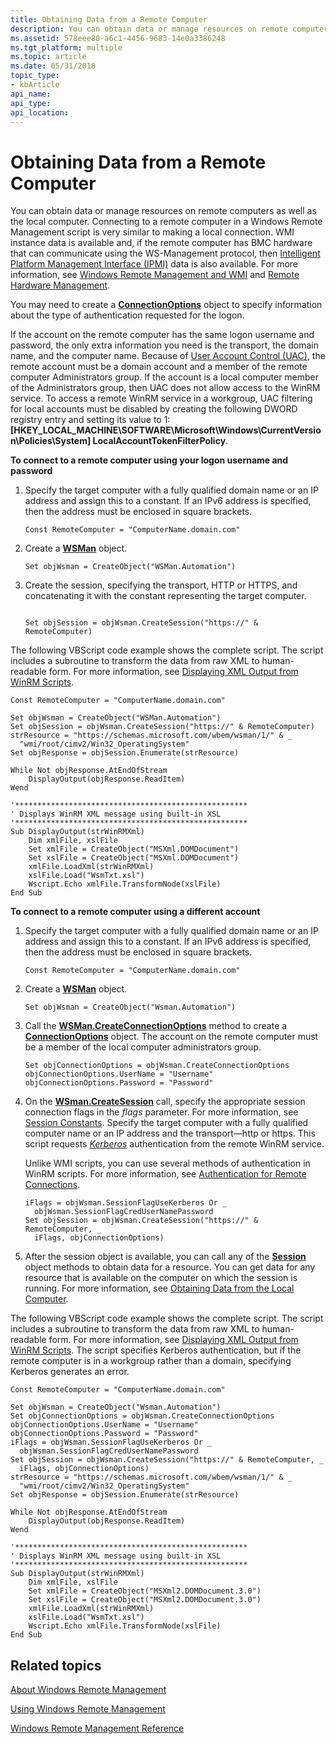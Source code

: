 ```yaml
---
title: Obtaining Data from a Remote Computer
description: You can obtain data or manage resources on remote computers as well as the local computer. Connecting to a remote computer in a Windows Remote Management script is very similar to making a local connection.
ms.assetid: 578eee80-a6c1-4456-9683-14e0a3386248
ms.tgt_platform: multiple
ms.topic: article
ms.date: 05/31/2018
topic_type: 
- kbArticle
api_name: 
api_type: 
api_location: 
---
```


# Obtaining Data from a Remote Computer

You can obtain data or manage resources on remote computers as well as the local computer. Connecting to a remote computer in a Windows Remote Management script is very similar to making a local connection. WMI instance data is available and, if the remote computer has BMC hardware that can communicate using the WS-Management protocol, then [Intelligent Platform Management Interface (IPMI)](https://docs.microsoft.com/previous-versions/windows/desktop/ipmiprv/ipmi-provider) data is also available. For more information, see [Windows Remote Management and WMI](windows-remote-management-and-wmi.md) and [Remote Hardware Management](remote-hardware-management.md).

You may need to create a [**ConnectionOptions**](connectionoptions.md) object to specify information about the type of authentication requested for the logon.

If the account on the remote computer has the same logon username and password, the only extra information you need is the transport, the domain name, and the computer name. Because of [User Account Control (UAC)](https://go.microsoft.com/fwlink/p/?linkid=84438), the remote account must be a domain account and a member of the remote computer Administrators group. If the account is a local computer member of the Administrators group, then UAC does not allow access to the WinRM service. To access a remote WinRM service in a workgroup, UAC filtering for local accounts must be disabled by creating the following DWORD registry entry and setting its value to 1: **\[HKEY\_LOCAL\_MACHINE\\SOFTWARE\\Microsoft\\Windows\\CurrentVersion\\Policies\\System\] LocalAccountTokenFilterPolicy**.

**To connect to a remote computer using your logon username and password**

1.  Specify the target computer with a fully qualified domain name or an IP address and assign this to a constant. If an IPv6 address is specified, then the address must be enclosed in square brackets.

    ```VB
    Const RemoteComputer = "ComputerName.domain.com"
    ```

    

2.  Create a [**WSMan**](wsman.md) object.

    ```VB
    Set objWsman = CreateObject("WSMan.Automation")
    ```

    

3.  Create the session, specifying the transport, HTTP or HTTPS, and concatenating it with the constant representing the target computer.

    ```VB
    
    Set objSession = objWsman.CreateSession("https://" & RemoteComputer)
    ```

    

The following VBScript code example shows the complete script. The script includes a subroutine to transform the data from raw XML to human-readable form. For more information, see [Displaying XML Output from WinRM Scripts](displaying-xml-output-from-winrm-scripts.md).


```VB
Const RemoteComputer = "ComputerName.domain.com"

Set objWsman = CreateObject("WSMan.Automation")
Set objSession = objWsman.CreateSession("https://" & RemoteComputer)
strResource = "https://schemas.microsoft.com/wbem/wsman/1/" & _
  "wmi/root/cimv2/Win32_OperatingSystem"
Set objResponse = objSession.Enumerate(strResource)

While Not objResponse.AtEndOfStream
    DisplayOutput(objResponse.ReadItem) 
Wend

'****************************************************
' Displays WinRM XML message using built-in XSL
'****************************************************
Sub DisplayOutput(strWinRMXml)
    Dim xmlFile, xslFile
    Set xmlFile = CreateObject("MSXml.DOMDocument") 
    Set xslFile = CreateObject("MSXml.DOMDocument")
    xmlFile.LoadXml(strWinRMXml)
    xslFile.Load("WsmTxt.xsl")
    Wscript.Echo xmlFile.TransformNode(xslFile) 
End Sub
```



**To connect to a remote computer using a different account**

1.  Specify the target computer with a fully qualified domain name or an IP address and assign this to a constant. If an IPv6 address is specified, then the address must be enclosed in square brackets.

    ```VB
    Const RemoteComputer = "ComputerName.domain.com"
    ```

    

2.  Create a [**WSMan**](wsman.md) object.

    ```VB
    Set objWsman = CreateObject("Wsman.Automation")
    
    ```

    

3.  Call the [**WSMan.CreateConnectionOptions**](wsman-createconnectionoptions.md) method to create a [**ConnectionOptions**](connectionoptions.md) object. The account on the remote computer must be a member of the local computer administrators group.

    ```VB
    Set objConnectionOptions = objWsman.CreateConnectionOptions
    objConnectionOptions.UserName = "Username"
    objConnectionOptions.Password = "Password"
    ```

    

4.  On the [**WSman.CreateSession**](wsman-createsession.md) call, specify the appropriate session connection flags in the *flags* parameter. For more information, see [Session Constants](session-constants.md). Specify the target computer with a fully qualified computer name or an IP address and the transport—http or https. This script requests [*Kerberos*](windows-remote-management-glossary.md) authentication from the remote WinRM service.

    Unlike WMI scripts, you can use several methods of authentication in WinRM scripts. For more information, see [Authentication for Remote Connections](authentication-for-remote-connections.md).

    ```VB
    iFlags = objWsman.SessionFlagUseKerberos Or _
      objWsman.SessionFlagCredUserNamePassword
    Set objSession = objWsman.CreateSession("https://" & RemoteComputer, _
      iFlags, objConnectionOptions)
    ```

    

5.  After the session object is available, you can call any of the [**Session**](session.md) object methods to obtain data for a resource. You can get data for any resource that is available on the computer on which the session is running. For more information, see [Obtaining Data from the Local Computer](obtaining-data-from-the-local-computer.md).

The following VBScript code example shows the complete script. The script includes a subroutine to transform the data from raw XML to human-readable form. For more information, see [Displaying XML Output from WinRM Scripts](displaying-xml-output-from-winrm-scripts.md). The script specifies Kerberos authentication, but if the remote computer is in a workgroup rather than a domain, specifying Kerberos generates an error.


```VB
Const RemoteComputer = "ComputerName.domain.com"

Set objWsman = CreateObject("Wsman.Automation")
Set objConnectionOptions = objWsman.CreateConnectionOptions
objConnectionOptions.UserName = "Username"
objConnectionOptions.Password = "Password"
iFlags = objWsman.SessionFlagUseKerberos Or _
  objWsman.SessionFlagCredUserNamePassword
Set objSession = objWsman.CreateSession("https://" & RemoteComputer, _
  iFlags, objConnectionOptions)
strResource = "https://schemas.microsoft.com/wbem/wsman/1/" & _
  "wmi/root/cimv2/Win32_OperatingSystem"
Set objResponse = objSession.Enumerate(strResource)

While Not objResponse.AtEndOfStream
    DisplayOutput(objResponse.ReadItem) 
Wend

'****************************************************
' Displays WinRM XML message using built-in XSL
'****************************************************
Sub DisplayOutput(strWinRMXml)
    Dim xmlFile, xslFile
    Set xmlFile = CreateObject("MSXml2.DOMDocument.3.0") 
    Set xslFile = CreateObject("MSXml2.DOMDocument.3.0")
    xmlFile.LoadXml(strWinRMXml)
    xslFile.Load("WsmTxt.xsl")
    Wscript.Echo xmlFile.TransformNode(xslFile) 
End Sub
```



## Related topics

<dl> <dt>

[About Windows Remote Management](about-windows-remote-management.md)
</dt> <dt>

[Using Windows Remote Management](using-windows-remote-management.md)
</dt> <dt>

[Windows Remote Management Reference](windows-remote-management-reference.md)
</dt> </dl>

 

 




